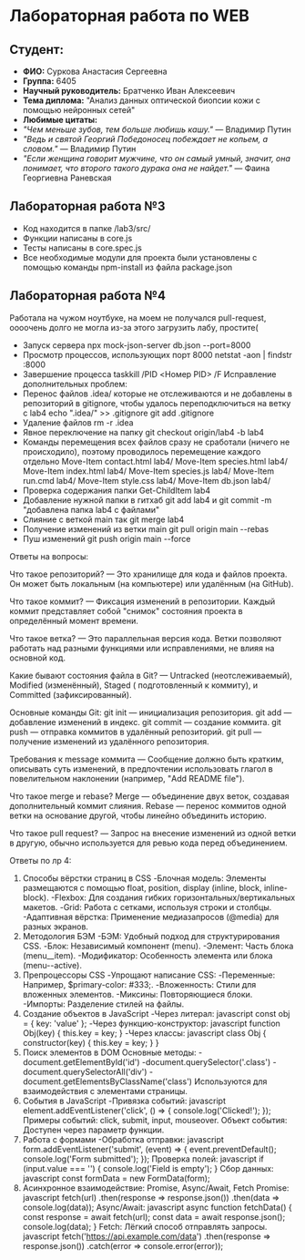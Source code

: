 # Лабораторная работа по WEB

## Студент:
- **ФИО:** Суркова Анастасия Сергеевна
- **Группа:** 6405
- **Научный руководитель:** Братченко Иван Алексеевич  
- **Тема диплома:** "Анализ данных оптической биопсии кожи с помощью нейронных сетей"  
- **Любимые цитаты:**  
-   *"Чем меньше зубов, тем больше любишь кашу."* — Владимир Путин
-  *"Ведь и святой Георгий Победоносец побеждает не копьем, а словом."* — Владимир Путин 
-  *"Если женщина говорит мужчине, что он самый умный, значит, она понимает, что второго такого дурака она не найдет."* — Фаина Георгиевна Раневская 

## Лабораторная работа №3
- Код находится в папке /lab3/src/
- Функции написаны в core.js
- Тесты написаны в core.spec.js
- Все необходимые модули для проекта были установлены с помощью команды npm-install из файла package.json

## Лабораторная работа №4 
Работала на чужом ноутбуке, на моем не получался pull-request, оооочень долго не могла из-за этого загрузить лабу, простите(
- Запуск сервера npx mock-json-server db.json --port=8000
- Просмотр процессов, использующих порт 8000 netstat -aon | findstr :8000
- Завершение процесса taskkill /PID <Номер PID> /F
Исправление дополнительных проблем:
- Перенос файлов .idea/ которые не отслеживаются и не добавлены в репозиторий в gitignore, чтобы удалось переподключиться на ветку с lab4
  echo ".idea/" >> .gitignore 
  git add .gitignore
- Удаление файлов rm -r .idea
- Явное переключение на папку git checkout origin/lab4 -b lab4
- Команды перемещения всех файлов сразу не сработали (ничего не происходило), поэтому проводилось перемещение каждого отдельно
Move-Item contact.html lab4/
Move-Item species.html lab4/
Move-Item index.html lab4/
Move-Item species.js lab4/
Move-Item run.cmd lab4/
Move-Item style.css lab4/
Move-Item db.json lab4/
- Проверка содержания папки Get-ChildItem lab4
- Добавление нужной папки в гитхаб git add lab4 и git commit -m "добавлена папка lab4 с файлами"
- Слияние с веткой main так git merge lab4
- Получение изменений из ветки main git pull origin main --rebas
- Пуш изменений git push origin main --force

Ответы на вопросы:

Что такое репозиторий? — Это хранилище для кода и файлов проекта. Он может быть локальным (на компьютере) или удалённым (на GitHub).

Что такое коммит? — Фиксация изменений в репозитории. Каждый коммит представляет собой "снимок" состояния проекта в определённый момент времени.

Что такое ветка? — Это параллельная версия кода. Ветки позволяют работать над разными функциями или исправлениями, не влияя на основной код.

Какие бывают состояния файла в Git? — Untracked (неотслеживаемый), Modified (изменённый), Staged ( подготовленный к коммиту), и Committed (зафиксированный).

Основные команды Git:
git init — инициализация репозитория.
git add — добавление изменений в индекс.
git commit — создание коммита.
git push — отправка коммитов в удалённый репозиторий.
git pull — получение изменений из удалённого репозитория.

Требования к message коммита — Сообщение должно быть кратким, описывать суть изменений, в предпочтении использовать глагол в повелительном наклонении (например, "Add README file").

Что такое merge и rebase?
Merge — объединение двух веток, создавая дополнительный коммит слияния.
Rebase — перенос коммитов одной ветки на основание другой, чтобы линейно объединить историю.

Что такое pull request? — Запрос на внесение изменений из одной ветки в другую, обычно используется для ревью кода перед объединением.

Ответы по лр 4:
1. Способы вёрстки страниц в CSS
-Блочная модель: Элементы размещаются с помощью float, position, display (inline, block, inline-block).
-Flexbox: Для создания гибких горизонтальных/вертикальных макетов.
-Grid: Работа с сетками, используя строки и столбцы.
-Адаптивная вёрстка: Применение медиазапросов (@media) для разных экранов.
3. Методология БЭМ
-БЭМ: Удобный подход для структурирования CSS.
-Блок: Независимый компонент (menu).
-Элемент: Часть блока (menu__item).
-Модификатор: Особенность элемента или блока (menu--active).
4. Препроцессоры CSS
-Упрощают написание CSS:
-Переменные: Например, $primary-color: #333;.
-Вложенность: Стили для вложенных элементов.
-Миксины: Повторяющиеся блоки.
-Импорты: Разделение стилей на файлы.
5. Создание объектов в JavaScript
-Через литерал:
javascript
const obj = { key: 'value' };
-Через функцию-конструктор:
javascript
function Obj(key) {
    this.key = key;
}
-Через классы:
javascript
class Obj {
    constructor(key) {
        this.key = key;
    }
}
6. Поиск элементов в DOM
Основные методы:
-document.getElementById('id')
-document.querySelector('.class')
-document.querySelectorAll('div')
-document.getElementsByClassName('class')
Используются для взаимодействия с элементами страницы.
7. События в JavaScript
-Привязка событий:
javascript
element.addEventListener('click', () => {
    console.log('Clicked!');
});
Примеры событий: click, submit, input, mouseover.
Объект события: Доступен через параметр функции.
8. Работа с формами
-Обработка отправки:
javascript
form.addEventListener('submit', (event) => {
    event.preventDefault();
    console.log('Form submitted');
});
Проверка полей:
javascript
if (input.value === '') {
    console.log('Field is empty');
}
Сбор данных:
javascript
const formData = new FormData(form);
9. Асинхронное взаимодействие: Promise, Async/Await, Fetch
Promise:
javascript
fetch(url)
    .then(response => response.json())
    .then(data => console.log(data));
Async/Await:
javascript
async function fetchData() {
    const response = await fetch(url);
    const data = await response.json();
    console.log(data);
}
Fetch: Лёгкий способ отправлять запросы.
javascript
fetch('https://api.example.com/data')
    .then(response => response.json())
    .catch(error => console.error(error));

